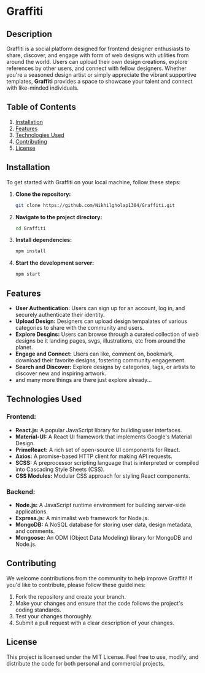 # Graffiti

## Description

Graffiti is a social platform designed for frontend designer enthusiasts to share, discover, and engage with form of web designs with utilities from around the world. Users can upload their own design creations, explore references by other users, and connect with fellow designers. Whether you're a seasoned design artist or simply appreciate the vibrant supportive templates, **Graffiti** provides a space to showcase your talent and connect with like-minded individuals.

## Table of Contents

1. [Installation](#installation)
2. [Features](#features)
3. [Technologies Used](#technologies-used)
4. [Contributing](#contributing)
5. [License](#license)

## Installation

To get started with Graffiti on your local machine, follow these steps:

1. **Clone the repository:**

   ```bash
   git clone https://github.com/Nikhilgholap1304/Graffiti.git
   
2. **Navigate to the project directory:**

   ```bash
   cd Graffiti
   
3. **Install dependencies:**

   ```bash
   npm install

4. **Start the development server:**

   ```bash
   npm start

## Features

- **User Authentication:** Users can sign up for an account, log in, and securely authenticate their identity.
- **Upload Design:** Designers can upload design tempalates of various categories to share with the community and users.
- **Explore Desgins:** Users can browse through a curated collection of web designs be it landing pages, svgs, illustrations, etc from around the planet.
- **Engage and Connect:** Users can like, comment on, bookmark, download their favorite designs, fostering community engagement.
- **Search and Discover:** Explore designs by categories, tags, or artists to discover new and inspiring artwork.
- and many more things are there just explore already...

## Technologies Used

### Frontend:

- **React.js:** A popular JavaScript library for building user interfaces.
- **Material-UI:** A React UI framework that implements Google's Material Design.
- **PrimeReact:** A rich set of open-source UI components for React.
- **Axios:** A promise-based HTTP client for making API requests.
- **SCSS:** A preprocessor scripting language that is interpreted or compiled into Cascading Style Sheets (CSS).
- **CSS Modules:** Modular CSS approach for styling React components.

### Backend:

- **Node.js:** A JavaScript runtime environment for building server-side applications.
- **Express.js:** A minimalist web framework for Node.js.
- **MongoDB:** A NoSQL database for storing user data, design metadata, and comments.
- **Mongoose:** An ODM (Object Data Modeling) library for MongoDB and Node.js.

## Contributing

We welcome contributions from the community to help improve Graffiti! If you'd like to contribute, please follow these guidelines:

1. Fork the repository and create your branch.
2. Make your changes and ensure that the code follows the project's coding standards.
3. Test your changes thoroughly.
4. Submit a pull request with a clear description of your changes.

## License

This project is licensed under the MIT License. Feel free to use, modify, and distribute the code for both personal and commercial projects.
